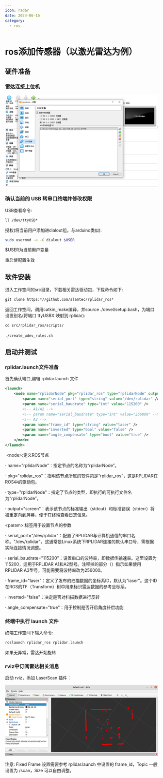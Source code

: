```yaml
---
icon: radar
date: 2024-06-16
category:
  - ros
---
```

# ros添加传感器（以激光雷达为例）

## **硬件准备**

### **雷达连接上位机**

![摄像头配置](/assets/images/other/ros/addSensor/connect.png)

### **确认当前的 USB 转串口终端并修改权限**

USB查看命令:

```bash
ll /dev/ttyUSB*
```

授权(将当前用户添加进dialout组，与arduino类似):

```bash
sudo usermod -a -G dialout $USER
```

$USER为当前用户变量

重启使配置生效

## **软件安装**

进入工作空间的src目录，下载相关雷达驱动包，下载命令如下:

```bash
git clone https:*//github.com/slamtec/rplidar_ros*
```

返回工作空间，调用catkin_make编译，并source ./devel/setup.bash，为端口设置别名(将端口 ttyUSBX 映射到 rplidar):

```bash
cd src/rplidar_ros/scripts/

./create_udev_rules.sh
```

## **启动并测试**

### **rplidar.launch文件准备**

首先确认端口,编辑 rplidar.launch 文件

```xml
<launch>
	<node name="rplidarNode" pkg="rplidar_ros" type="rplidarNode" output="screen">
		<param name="serial_port" type="string" value="/dev/rplidar" />
		<param name="serial_baudrate" type="int" value="115200" />
		<!-- A1/A2 -->
		<!-- param name="serial_baudrate" type="int" value="256000" -->
		<!-- A3 -->
		<param name="frame_id" type="string" value="laser" />
		<param name="inverted" type="bool" value="false" />
		<param name="angle_compensate" type="bool" value="true" />
	</node>
</launch>

```
 \<node\>:定义ROS节点

· name="rplidarNode"：指定节点的名称为“rplidarNode”。

· pkg="rplidar_ros"：指明该节点所属的软件包是“rplidar_ros”，这是RPLIDAR在ROS中的驱动包。

· type="rplidarNode"：指定了节点的类型，即执行的可执行文件名为“rplidarNode”。

· output="screen"：表示该节点的标准输出（stdout）和标准错误（stderr）将被重定向到屏幕，便于在终端查看日志信息。

\<param\>:标签用于设置节点的参数

· serial_port="/dev/rplidar"：配置了RPLIDAR与计算机通信的串口名称。"/dev/rplidar"，这通常是Linux系统下RPLIDAR连接的默认串口号，需根据实际连接情况调整。

· serial_baudrate="115200"：设置串口的波特率，即数据传输速率。这里设置为115200，适用于RPLIDAR A1和A2型号。注释掉的部分（<!--A3 -->）指示如果使用RPLIDAR A3型号，可能需要将波特率改为256000。

· frame_id="laser"：定义了发布的扫描数据的坐标系ID，默认为"laser"。这个ID在ROS的TF（Transform）树中用来标识雷达数据的参考坐标系。

· inverted="false"：决定是否对扫描数据进行反转

· angle_compensate="true"：用于控制是否开启角度补偿功能

### **终端中执行 launch 文件**

终端工作空间下输入命令:

```bash
roslaunch rplidar_ros rplidar.launch
```

如果无异常，雷达开始旋转

### **rviz中订阅雷达相关消息**

启动 rviz，添加 LaserScan 插件：

![雷达显示](/assets/images/other/ros/addSensor/result.png)

注意: Fixed Frame 设置需要参考 rplidar.launch 中设置的 frame_id，Topic 一般设置为 /scan，Size 可以自由调整。